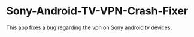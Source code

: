 # Sony-Android-TV-VPN-Crash-Fixer
This app fixes a bug regarding the vpn on Sony android tv devices.
